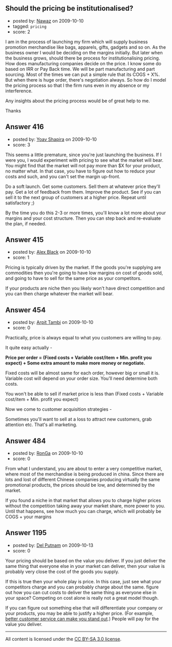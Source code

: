 ## Should the pricing be institutionalised?

- posted by: [Nawaz](https://stackexchange.com/users/-1/297-nawaz) on 2009-10-10
- tagged: `pricing`
- score: 2

I am in the process of launching my firm which will supply business promotion merchandise like bags, apparels, gifts, gadgets and so on. As the business owner I would be deciding on the margins initially.
 But later when the business grows, should there be process for institutionalising pricing. How does manufacturing companies decide on the price. I know some do based on IRR or Pay Back time. We will be part manufacturing and part sourcing. Most of the times we can put a simple rule that its COGS + X%. But when there is huge order, there's negotiation always. So how do I model the pricing process so that I the firm runs even in my absence or my interference. 

Any insights about the pricing process would be of great help to me.

Thanks


## Answer 416

- posted by: [Yoav Shapira](https://stackexchange.com/users/-1/310-yoav-shapira) on 2009-10-10
- score: 3

This seems a little premature, since you're just launching the business.  If I were you, I would experiment with pricing to see what the market will bear.  You might find that the market will not pay more than $X for your product, no matter what.  In that case, you have to figure out how to reduce your costs and such, and you can't set the margin up-front.

Do a soft launch.  Get some customers.  Sell them at whatever price they'll pay.  Get a lot of feedback from them.  Improve the product.  See if you can sell it to the next group of customers at a higher price.  Repeat until satisfactory ;)

By the time you do this 2-3 or more times, you'll know a lot more about your margins and your cost structure.  Then you can step back and re-evaluate the plan, if needed.


## Answer 415

- posted by: [Alex Black](https://stackexchange.com/users/-1/312-alex-black) on 2009-10-10
- score: 1

Pricing is typically driven by the market.  If the goods you're supplying are commodities then you're going to have low margins on cost of goods sold, and going to have to sell for the same price as your competitors.

If your products are niche then you likely won't have direct competition and you can then charge whatever the market will bear.


## Answer 454

- posted by: [Arpit Tambi](https://stackexchange.com/users/-1/309-arpit-tambi) on 2009-10-10
- score: 0

Practically, price is always equal to what you customers are willing to pay.

It quite easy actually -

**Price per order = (Fixed costs + Variable cost/item + Min. profit you expect) + Some extra amount to make more money or negotiate.**

Fixed costs will be almost same for each order, however big or small it is.
Variable cost will depend on your order size. You'll need determine both costs.

You won't be able to sell if market price is less than (Fixed costs + Variable cost/item + Min. profit you expect)

Now we come to customer acquisition strategies -

Sometimes you'll want to sell at a loss to attract new customers, grab attention etc. That's all marketing.



## Answer 484

- posted by: [RonGa](https://stackexchange.com/users/-1/218-ronga) on 2009-10-10
- score: 0

From what I understand, you are about to enter a very competitive market, where most of the merchandise is being produced in china.  Since there are lots and lost of different Chinese companies producing virtually the same promotional products, the prices should be low, and determined by the market.

If you found a niche in that market that allows you to charge higher prices without the competition taking away your market share, more power to you.  Until that happens, see how much you can charge, which will probably be COGS + your margins



## Answer 1195

- posted by: [Del Putnam](https://stackexchange.com/users/-1/671-del-putnam) on 2009-10-13
- score: 0

<p>Your pricing should be based on the value you deliver.  If you just deliver the same thing that everyone else in your market can deliver, then your value is probably very close the cost of the goods you supply.</p>

<p>If this is true then your whole play is price.  In this case, just see what your competitors charge and you can probably charge about the same.  figure out how you can cut costs to deliver the same thing as everyone else in your space?  Competing on cost alone is really not a great model though.</p>

<p>If you can figure out something else that will differentiate your company or your products, you may be able to justify a higher price. (For example, <a href="http://delputnam.com/2009/09/outstanding-customer-service/" rel="nofollow">better customer service can make you stand out</a>.)  People will pay for the value you deliver.</p>




---

All content is licensed under the [CC BY-SA 3.0 license](https://creativecommons.org/licenses/by-sa/3.0/).
